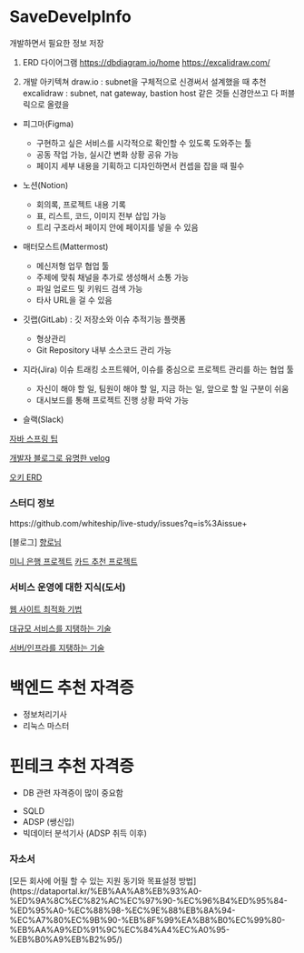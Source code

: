 # SaveDevelpInfo
개발하면서 필요한 정보 저장

1. ERD 다이어그램
https://dbdiagram.io/home
https://excalidraw.com/


2. 개발 아키텍쳐
draw.io : subnet을 구체적으로 신경써서 설계했을 때 추천
excalidraw : subnet, nat gateway, bastion host 같은 것들 신경안쓰고 다 퍼블릭으로 올렸을


* 피그마(Figma)
  - 구현하고 싶은 서비스를 시각적으로 확인할 수 있도록 도와주는 툴
  - 공동 작업 가능, 실시간 변화 상황 공유 가능
  - 페이지 세부 내용을 기획하고 디자인하면서 컨셉을 잡을 때 필수

* 노션(Notion)
  - 회의록, 프로젝트 내용 기록
  - 표, 리스트, 코드, 이미지 전부 삽입 가능
  - 트리 구조라서 페이지 안에 페이지를 넣을 수 있음
    
* 매터모스트(Mattermost)
  - 메신저형 업무 협업 툴
  - 주제에 맞춰 채널을 추가로 생성해서 소통 가능
  - 파일 업로드 및 키워드 검색 가능
  - 타사 URL을 걸 수 있음
    
* 깃랩(GitLab) : 깃 저장소와 이슈 추적기능 플랫폼
  - 형상관리
  - Git Repository 내부 소스코드 관리 가능
    
* 지라(Jira) 이슈 트래킹 소프트웨어, 이슈를 중심으로 프로젝트 관리를 하는 협업 툴
  - 자신이 해야 할 일, 팀원이 해야 할 일, 지금 하는 일, 앞으로 할 일 구분이 쉬움
  - 대시보드를 통해 프로젝트 진행 상황 파악 가능

* 슬랙(Slack)


[자바 스프링 팁](https://wikidocs.net/115235)


[개발자 블로그로 유명한 velog](https://github.com/velog-io/velog/blob/main/packages/velog-prisma/prisma/schema.prisma)


[오키 ERD](https://www.erdcloud.com/d/PK2Ae7d4asTRqHpHx)

<h3>스터디 정보</h3>
https://github.com/whiteship/live-study/issues?q=is%3Aissue+

[블로그]
[향로님](https://jojoldu.tistory.com/)

[미니 은행 프로젝트](https://velog.io/@hyorimm/%EB%AF%B8%EB%8B%88%ED%94%84%EB%A1%9C%EC%A0%9D%ED%8A%B8-%ED%9A%8C%EA%B3%A0-%EB%8C%80%EC%B6%9C-%EC%82%AC%EC%9D%B4%ED%8A%B8-%EB%A7%8C%EB%93%A4%EA%B8%B0-%EB%8C%80%EC%9E%91%EC%A0%84)
[카드 추천 프로젝트](https://velog.io/@mudidu/%EB%AF%B8%EB%8B%88-%ED%94%84%EB%A1%9C%EC%A0%9D%ED%8A%B8-%EC%B9%B4%EB%93%9C%EB%AA%BD%ED%82%A4-%ED%9A%8C%EA%B3%A0)



<h3>서비스 운영에 대한 지식(도서)</h3>

[웹 사이트 최적화 기법](https://search.shopping.naver.com/book/search?bookTabType=ALL&pageIndex=1&pageSize=40&query=%EC%9B%B9%20%EC%82%AC%EC%9D%B4%ED%8A%B8%20%EC%B5%9C%EC%A0%81%ED%99%94%20%EA%B8%B0%EB%B2%95&sort=REL)

[대규모 서비스를 지탱하는 기술](https://search.shopping.naver.com/book/catalog/32466714143)

[서버/인프라를 지탱하는 기술](https://search.shopping.naver.com/book/catalog/32476026218)


# 백엔드 추천 자격증
 - 정보처리기사
 - 리눅스 마스터

# 핀테크 추천 자격증
 * DB 관련 자격증이 많이 중요함 
 - SQLD
 - ADSP (쌩신입)
 - 빅데이터 분석기사 (ADSP 취득 이후)

<H3>자소서</H3>
[모든 회사에 어필 할 수 있는 지원 동기와 목표설정 방법](https://dataportal.kr/%EB%AA%A8%EB%93%A0-%ED%9A%8C%EC%82%AC%EC%97%90-%EC%96%B4%ED%95%84-%ED%95%A0-%EC%88%98-%EC%9E%88%EB%8A%94-%EC%A7%80%EC%9B%90-%EB%8F%99%EA%B8%B0%EC%99%80-%EB%AA%A9%ED%91%9C%EC%84%A4%EC%A0%95-%EB%B0%A9%EB%B2%95/)
